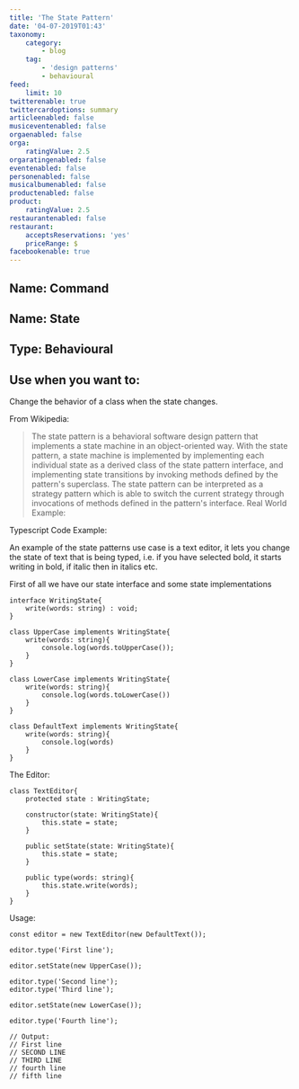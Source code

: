 ```yaml
---
title: 'The State Pattern'
date: '04-07-2019T01:43'
taxonomy:
    category:
        - blog
    tag:
        - 'design patterns'
        - behavioural
feed:
    limit: 10
twitterenable: true
twittercardoptions: summary
articleenabled: false
musiceventenabled: false
orgaenabled: false
orga:
    ratingValue: 2.5
orgaratingenabled: false
eventenabled: false
personenabled: false
musicalbumenabled: false
productenabled: false
product:
    ratingValue: 2.5
restaurantenabled: false
restaurant:
    acceptsReservations: 'yes'
    priceRange: $
facebookenable: true
---
```


## Name: Command

## Name: State

## Type: Behavioural

## Use when you want to:

Change the behavior of a class when the state changes.

From Wikipedia:

> The state pattern is a behavioral software design pattern that implements a state machine in an object-oriented way. With the state pattern, a state machine is implemented by implementing each individual state as a derived class of the state pattern interface, and implementing state transitions by invoking methods defined by the pattern's superclass. The state pattern can be interpreted as a strategy pattern which is able to switch the current strategy through invocations of methods defined in the pattern's interface.
Real World Example:

> 
Typescript Code Example:

An example of the state patterns use case is a text editor, it lets you change the state of text that is being typed, i.e. if you have selected bold, it starts writing in bold, if italic then in italics etc.

First of all we have our state interface and some state implementations

```
interface WritingState{
    write(words: string) : void;
}

class UpperCase implements WritingState{
    write(words: string){
        console.log(words.toUpperCase());
    }
}

class LowerCase implements WritingState{
    write(words: string){
        console.log(words.toLowerCase())
    }
}

class DefaultText implements WritingState{
    write(words: string){
        console.log(words)
    }
}
```

The Editor:

```
class TextEditor{
    protected state : WritingState;

    constructor(state: WritingState){
        this.state = state;
    }

    public setState(state: WritingState){
        this.state = state;
    }

    public type(words: string){
        this.state.write(words);
    }
}
```

Usage:

```
const editor = new TextEditor(new DefaultText());

editor.type('First line');

editor.setState(new UpperCase());

editor.type('Second line');
editor.type('Third line');

editor.setState(new LowerCase());

editor.type('Fourth line');

// Output:
// First line
// SECOND LINE
// THIRD LINE
// fourth line
// fifth line
```
<script async src="//jsfiddle.net/harps116/qphyzjva/1/embed/js/"></script>